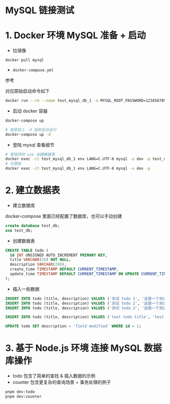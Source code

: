# MySQL 链接测试

# 1. Docker 环境 MySQL 准备 + 启动

- 拉镜像

```sh
docker pull mysql
```

- `docker-compose.yml`

参考 [](./docker-compose.yml)

对应原始启动命令如下

```sh
docker run --rm --name test_mysql_db_1 -e MYSQL_ROOT_PASSWORD=123456789 -d mysql
```

- 启动 docker 容器

```sh
docker-compose up

# 或是加上 -d 挂到后台运行
docker-compose up -d
```

- 登陆 mysql 查看细节

```sh
# 登陆同时 use 创建数据表
docker exec -it test_mysql_db_1 env LANG=C.UTF-8 mysql -u dev -p test_mysql
# 只登陆
docker exec -it test_mysql_db_1 env LANG=C.UTF-8 mysql -u dev -p
```

# 2. 建立数据表

- 建立数据库

docker-compose 里面已经配置了数据库，也可以手动创建

```sql
create database test_db;
use test_db;
```

- 创建数据表

```sql
CREATE TABLE todo (
  id INT UNSIGNED AUTO_INCREMENT PRIMARY KEY,
  title VARCHAR(50) NOT NULL,
  description VARCHAR(200),
  create_time TIMESTAMP DEFAULT CURRENT_TIMESTAMP,
  update_time TIMESTAMP DEFAULT CURRENT_TIMESTAMP ON UPDATE CURRENT_TIMESTAMP
);
```

- 插入一些数据

```sql
INSERT INTO todo (title, description) VALUES ('测试 todo 1', '这是一个测试任务，需要完成项目的所有任务');
INSERT INTO todo (title, description) VALUES ('测试 todo 2', '这是一个测试任务，需要完成项目的所有任务');
INSERT INTO todo (title, description) VALUES ('测试 todo 3', '这是一个测试任务，需要完成项目的所有任务');

INSERT INTO todo (title, description) VALUES ('test todo title', 'test desc');

UPDATE todo SET description = 'field modified' WHERE id = 2;
```

# 3. 基于 Node.js 环境 连接 MySQL 数据库操作

- todo 包含了简单的查找 & 插入数据的示例
- counter 包含更复杂的查询场景 + 事务处理的例子

```sh
pnpm dev:todo
pnpm dev:counter
```
